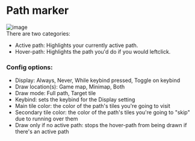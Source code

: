 # Path marker
![image](https://user-images.githubusercontent.com/52377234/183302759-365a8b06-7340-4c2b-8a9d-cf776cc1b7bf.png)  
There are two categories:
- Active path: Highlights your currently active path.
- Hover-path: Highlights the path you'd do if you would leftclick.
### Config options:
- Display: Always, Never, While keybind pressed, Toggle on keybind
- Draw location(s): Game map, Minimap, Both
- Draw mode: Full path, Target tile
- Keybind: sets the keybind for the Display setting
- Main tile color: the color of the path's tiles you're going to visit
- Secondary tile color: the color of the path's tiles you're going to "skip" due to running over them
- Draw only if no active path: stops the hover-path from being drawn if there's an active path
